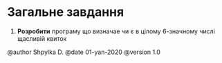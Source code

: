 # Загальне завдання

1. **Розробити** програму що визначае чи є в цілому 6-значному числі щасливій квиток

@author Shpylka D.
@date 01-yan-2020
@version 1.0

